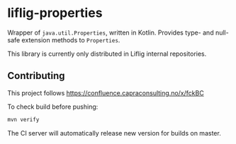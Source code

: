 # liflig-properties

Wrapper of `java.util.Properties`, written in Kotlin. Provides type- and null-safe extension methods to `Properties`.

This library is currently only distributed in Liflig
internal repositories.

## Contributing

This project follows
https://confluence.capraconsulting.no/x/fckBC

To check build before pushing:

```bash
mvn verify
```

The CI server will automatically release new version for builds on master.
